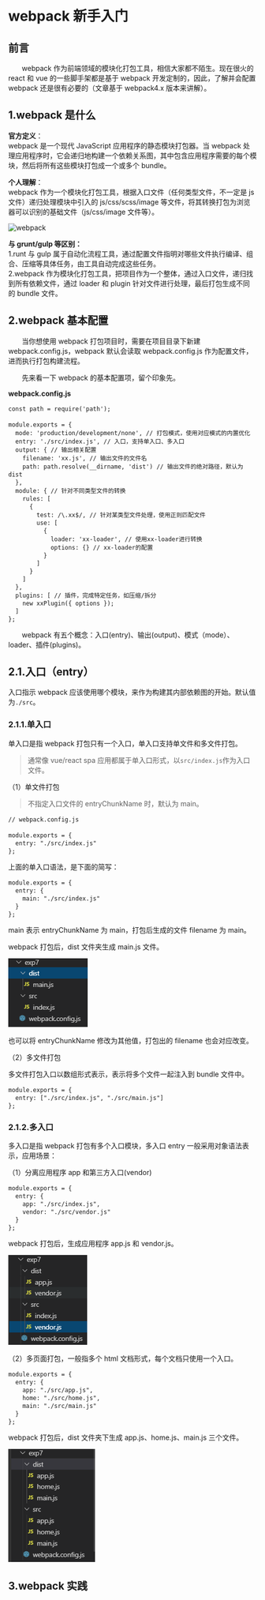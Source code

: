 # webpack 新手入门

## 前言

&nbsp;&nbsp;&nbsp;&nbsp;&nbsp;&nbsp;&nbsp;webpack 作为前端领域的模块化打包工具，相信大家都不陌生。现在很火的 react 和 vue 的一些脚手架都是基于 webpack 开发定制的，因此，了解并会配置 webpack 还是很有必要的（文章基于 webpack4.x 版本来讲解）。

## 1.webpack 是什么

**官方定义**：
<br>
webpack 是一个现代 JavaScript 应用程序的静态模块打包器。当 webpack 处理应用程序时，它会递归地构建一个依赖关系图，其中包含应用程序需要的每个模块，然后将所有这些模块打包成一个或多个 bundle。

**个人理解**：
<br>
webpack 作为一个模块化打包工具，根据入口文件（任何类型文件，不一定是 js 文件）递归处理模块中引入的 js/css/scss/image 等文件，将其转换打包为浏览器可以识别的基础文件（js/css/image 文件等）。

![webpack](https://user-gold-cdn.xitu.io/2019/8/15/16c94b2dfe8b894d?w=1499&h=689&f=png&s=72823)

**与 grunt/gulp 等区别：**
<br>
1.runt 与 gulp 属于自动化流程工具，通过配置文件指明对哪些文件执行编译、组合、压缩等具体任务，由工具自动完成这些任务。
<br>
2.webpack 作为模块化打包工具，把项目作为一个整体，通过入口文件，递归找到所有依赖文件，通过 loader 和 plugin 针对文件进行处理，最后打包生成不同的 bundle 文件。

## 2.webpack 基本配置

&nbsp;&nbsp;&nbsp;&nbsp;&nbsp;&nbsp;&nbsp;当你想使用 webpack 打包项目时，需要在项目目录下新建 webpack.config.js，webpack 默认会读取 webpack.config.js 作为配置文件，进而执行打包构建流程。

&nbsp;&nbsp;&nbsp;&nbsp;&nbsp;&nbsp;&nbsp;先来看一下 webpack 的基本配置项，留个印象先。

**webpack.config.js**

```
const path = require('path');

module.exports = {
  mode: 'production/development/none', // 打包模式，使用对应模式的内置优化
  entry: './src/index.js', // 入口，支持单入口、多入口
  output: { // 输出相关配置
    filename: 'xx.js', // 输出文件的文件名
    path: path.resolve(__dirname, 'dist') // 输出文件的绝对路径，默认为dist
  },
  module: { // 针对不同类型文件的转换
    rules: [
      {
        test: /\.xx$/, // 针对某类型文件处理，使用正则匹配文件
        use: [
          {
            loader: 'xx-loader', // 使用xx-loader进行转换
            options: {} // xx-loader的配置
          }
        ]
      }
    ]
  },
  plugins: [ // 插件，完成特定任务，如压缩/拆分
    new xxPlugin({ options });
  ]
};

```

&nbsp;&nbsp;&nbsp;&nbsp;&nbsp;&nbsp;&nbsp;webpack 有五个概念：入口(entry)、输出(output)、模式（mode）、loader、插件(plugins)。

## 2.1.入口（entry）

入口指示 webpack 应该使用哪个模块，来作为构建其内部依赖图的开始。默认值为`./src`。

### 2.1.1.单入口

单入口是指 webpack 打包只有一个入口，单入口支持单文件和多文件打包。

> 通常像 vue/react spa 应用都属于单入口形式，以`src/index.js`作为入口文件。

（1）单文件打包

> 不指定入口文件的 entryChunkName 时，默认为 main。

```
// webpack.config.js

module.exports = {
  entry: "./src/index.js"
};
```

上面的单入口语法，是下面的简写：

```
module.exports = {
  entry: {
    main: "./src/index.js"
  }
};
```

main 表示 entryChunkName 为 main，打包后生成的文件 filename 为 main。

webpack 打包后，dist 文件夹生成 main.js 文件。

![webpack打包单文件](./image/webpack单入口文件打包.png)

也可以将 entryChunkName 修改为其他值，打包出的 filename 也会对应改变。

（2）多文件打包

多文件打包入口以数组形式表示，表示将多个文件一起注入到 bundle 文件中。

```
module.exports = {
  entry: ["./src/index.js", "./src/main.js"]
};

```

### 2.1.2.多入口

多入口是指 webpack 打包有多个入口模块，多入口 entry 一般采用对象语法表示，应用场景：

（1）分离应用程序 app 和第三方入口(vendor)

```
module.exports = {
  entry: {
    app: "./src/index.js",
    vendor: "./src/vendor.js"
  }
};
```

webpack 打包后，生成应用程序 app.js 和 vendor.js。

![分离应用程序和第三方](./image/分离app和vendor.png)

（2）多页面打包，一般指多个 html 文档形式，每个文档只使用一个入口。

```
module.exports = {
  entry: {
    app: "./src/app.js",
    home: "./src/home.js",
    main: "./src/main.js"
  }
};
```

webpack 打包后，dist 文件夹下生成 app.js、home.js、main.js 三个文件。

![多入口打包](./image/多入口打包.png)

## 3.webpack 实践
